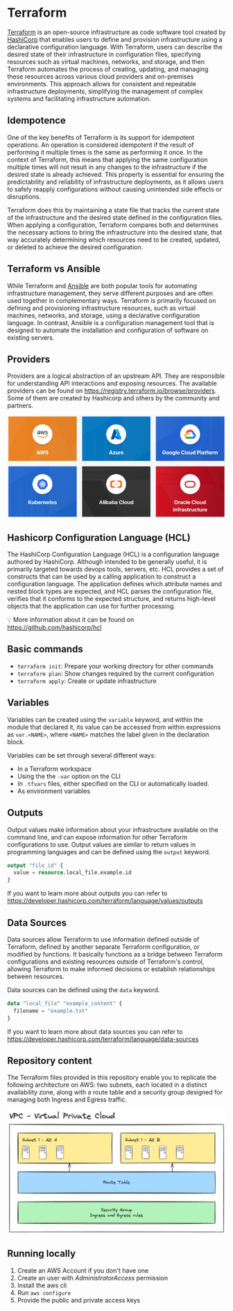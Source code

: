 # Terraform

[Terraform](https://www.terraform.io/) is an open-source infrastructure as code software tool created by [HashiCorp](https://www.hashicorp.com/) that enables users to define and provision infrastructure using a declarative configuration language. With Terraform, users can describe the desired state of their infrastructure in configuration files, specifying resources such as virtual machines, networks, and storage, and then Terraform automates the process of creating, updating, and managing these resources across various cloud providers and on-premises environments. This approach allows for consistent and repeatable infrastructure deployments, simplifying the management of complex systems and facilitating infrastructure automation.

## Idempotence

One of the key benefits of Terraform is its support for idempotent operations. An operation is considered idempotent if the result of performing it multiple times is the same as performing it once. In the context of Terraform, this means that applying the same configuration multiple times will not result in any changes to the infrastructure if the desired state is already achieved. This property is essential for ensuring the predictability and reliability of infrastructure deployments, as it allows users to safely reapply configurations without causing unintended side effects or disruptions.

Terraform does this by maintaining a state file that tracks the current state of the infrastructure and the desired state defined in the configuration files. When applying a configuration, Terraform compares both and determines the necessary actions to bring the infrastructure into the desired state, that way accurately determining which resources need to be created, updated, or deleted to achieve the desired configuration.

## Terraform vs Ansible

While Terraform and [Ansible](https://www.ansible.com/) are both popular tools for automating infrastructure management, they serve different purposes and are often used together in complementary ways. Terraform is primarily focused on defining and provisioning infrastructure resources, such as virtual machines, networks, and storage, using a declarative configuration language. In contrast, Ansible is a configuration management tool that is designed to automate the installation and configuration of software on existing servers.

## Providers

Providers are a logical abstraction of an upstream API. They are responsible for understanding API interactions and exposing resources. The available providers can be found on https://registry.terraform.io/browse/providers. Some of them are created by Hashicorp and others by the community and partners.

![Providers](./docs/images/providers.png)

## Hashicorp Configuration Language (HCL)

The HashiCorp Configuration Language (HCL) is a configuration language authored by HashiCorp. Although intended to be generally useful, it is primarily targeted towards devops tools, servers, etc. HCL provides a set of constructs that can be used by a calling application to construct a configuration language. The application defines which attribute names and nested block types are expected, and HCL parses the configuration file, verifies that it conforms to the expected structure, and returns high-level objects that the application can use for further processing.

💡 More information about it can be found on https://github.com/hashicorp/hcl

## Basic commands

- `terraform init`: Prepare your working directory for other commands
- `terraform plan`: Show changes required by the current configuration
- `terraform apply`: Create or update infrastructure

## Variables

Variables can be created using the `variable` keyword, and within the module that declared it, its value can be accessed from within expressions as `var.<NAME>`, where `<NAME>` matches the label given in the declaration block.

Variables can be set through several different ways:

- In a Terraform workspace
- Using the the `-var` option on the CLI
- In `.tfvars` files, either specified on the CLI or automatically loaded.
- As environment variables

## Outputs

Output values make information about your infrastructure available on the command line, and can expose information for other Terraform configurations to use. Output values are similar to return values in programming languages and can be defined using the `output` keyword.

```tf
output "file_id" {
  value = resource.local_file.example.id
}
```

If you want to learn more about outputs you can refer to https://developer.hashicorp.com/terraform/language/values/outputs

## Data Sources

Data sources allow Terraform to use information defined outside of Terraform, defined by another separate Terraform configuration, or modified by functions. It basically functions as a bridge between Terraform configurations and existing resources outside of Terraform's control, allowing Terraform to make informed decisions or establish relationships between resources.

Data sources can be defined using the `data` keyword.

```tf
data "local_file" "example_content" {
  filename = "example.txt"
}
```

If you want to learn more about data sources you can refer to https://developer.hashicorp.com/terraform/language/data-sources

## Repository content

The Terraform files provided in this repository enable you to replicate the following architecture on AWS: two subnets, each located in a distinct availability zone, along with a route table and a security group designed for managing both Ingress and Egress traffic.

![Architecture](./docs/images/architecture.png)

## Running locally

1. Create an AWS Account if you don't have one
1. Create an user with _AdministratorAccess_ permission
1. Install the aws cli
1. Run `aws configure`
1. Provide the public and private access keys
